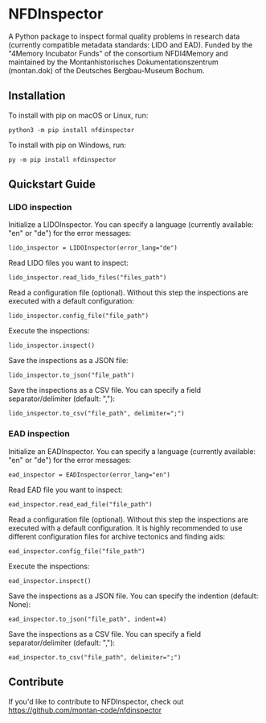 # NFDInspector


A Python package to inspect formal quality problems in research data (currently compatible metadata standards: LIDO and EAD). Funded by the "4Memory Incubator Funds" of the consortium NFDI4Memory and maintained by the Montanhistorisches Dokumentationszentrum (montan.dok) of the Deutsches Bergbau-Museum Bochum.

## Installation

To install with pip on macOS or Linux, run:

    python3 -m pip install nfdinspector

To install with pip on Windows, run:

    py -m pip install nfdinspector

## Quickstart Guide

### LIDO inspection

Initialize a LIDOInspector. You can specify a language (currently available: "en" or "de") for the error messages:

    lido_inspector = LIDOInspector(error_lang="de")

Read LIDO files you want to inspect:

    lido_inspector.read_lido_files("files_path")

Read a configuration file (optional). Without this step the inspections are executed with a default configuration:

    lido_inspector.config_file("file_path")

Execute the inspections:

    lido_inspector.inspect()

Save the inspections as a JSON file:

    lido_inspector.to_json("file_path")

Save the inspections as a CSV file. You can specify a field separator/delimiter (default: ","):

    lido_inspector.to_csv("file_path", delimiter=";")


### EAD inspection

Initialize an EADInspector. You can specify a language (currently available: "en" or "de") for the error messages:

    ead_inspector = EADInspector(error_lang="en")

Read EAD file you want to inspect:

    ead_inspector.read_ead_file("file_path")

Read a configuration file (optional). Without this step the inspections are executed with a default configuration. It is highly recommended to use different configuration files for archive tectonics and finding aids:

    ead_inspector.config_file("file_path")

Execute the inspections:

    ead_inspector.inspect()

Save the inspections as a JSON file. You can specify the indention (default: None):
    
    ead_inspector.to_json("file_path", indent=4)

Save the inspections as a CSV file. You can specify a field separator/delimiter (default: ","):

    ead_inspector.to_csv("file_path", delimiter=";")   

## Contribute

If you'd like to contribute to NFDInspector, check out https://github.com/montan-code/nfdinspector

